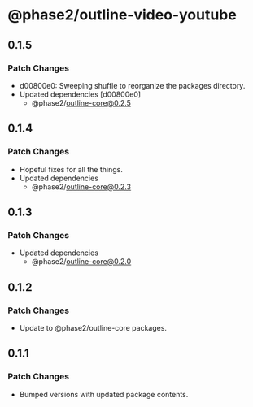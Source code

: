 # @phase2/outline-video-youtube

## 0.1.5

### Patch Changes

- d00800e0: Sweeping shuffle to reorganize the packages directory.
- Updated dependencies [d00800e0]
  - @phase2/outline-core@0.2.5

## 0.1.4

### Patch Changes

- Hopeful fixes for all the things.
- Updated dependencies
  - @phase2/outline-core@0.2.3

## 0.1.3

### Patch Changes

- Updated dependencies
  - @phase2/outline-core@0.2.0

## 0.1.2

### Patch Changes

- Update to @phase2/outline-core packages.

## 0.1.1

### Patch Changes

- Bumped versions with updated package contents.
